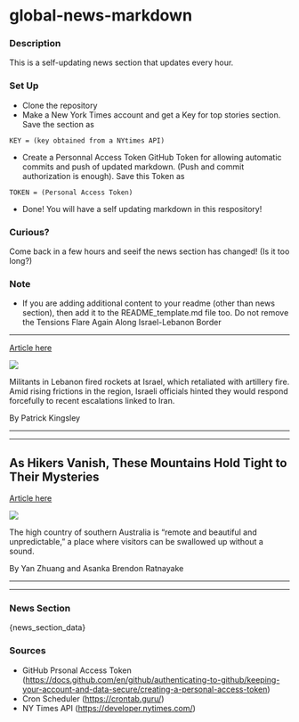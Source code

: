 # global-news-markdown

### Description 
This is a self-updating news section that updates every hour.

### Set Up 
* Clone the repository
* Make a New York Times account and get a Key for top stories section. Save the section as 
 ```
 KEY = (key obtained from a NYtimes API)
 ```
*  Create a Personnal Access Token GitHub Token for allowing automatic commits and push of updated markdown. (Push and commit authorization is enough). Save this Token as 
```
TOKEN = (Personal Access Token)
```
* Done! You will have a self updating markdown in this respository!

### Curious?
Come back in a few hours and seeif the news section has changed! (Is it too long?)

### Note
* If you are adding additional content to your readme (other than news section), then add it to the README_template.md file too. Do not remove the Tensions Flare Again Along Israel-Lebanon Border
------------------------------------------------

[Article here](https://www.nytimes.com/2021/08/04/world/middleeast/israel-lebanon-tensions.html)

[![](https://static01.nyt.com/images/2021/08/04/world/04Israel-Lebanon-01/merlin_192635589_f9d32781-cead-474d-9f9b-badc1eadd284-superJumbo.jpg)](https://www.nytimes.com/2021/08/04/world/middleeast/israel-lebanon-tensions.html)

Militants in Lebanon fired rockets at Israel, which retaliated with artillery fire. Amid rising frictions in the region, Israeli officials hinted they would respond forcefully to recent escalations linked to Iran.

By Patrick Kingsley

* * *

* * *

As Hikers Vanish, These Mountains Hold Tight to Their Mysteries
---------------------------------------------------------------

[Article here](https://www.nytimes.com/2021/08/04/world/asia/wonnangatta-valley-disappearances.html)

[![](https://static01.nyt.com/images/2021/08/04/world/04oz-disappearances-promo/00oz-disappearances1-superJumbo.jpg)](https://www.nytimes.com/2021/08/04/world/asia/wonnangatta-valley-disappearances.html)

The high country of southern Australia is “remote and beautiful and unpredictable,” a place where visitors can be swallowed up without a sound.

By Yan Zhuang and Asanka Brendon Ratnayake

* * *

* * *

### News Section 
{news_section_data}


### Sources 
* GitHub Prsonal Access Token (https://docs.github.com/en/github/authenticating-to-github/keeping-your-account-and-data-secure/creating-a-personal-access-token)
* Cron Scheduler (https://crontab.guru/)
* NY Times API (https://developer.nytimes.com/)
